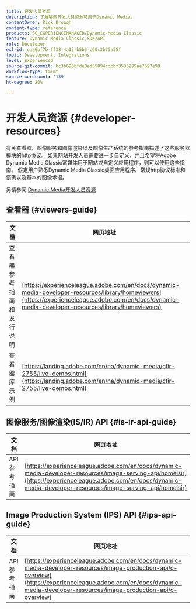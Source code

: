 ```yaml
---
title: 开发人员资源
description: 了解哪些开发人员资源可用于Dynamic Media。
contentOwner: Rick Brough
content-type: reference
products: SG_EXPERIENCEMANAGER/Dynamic-Media-Classic
feature: Dynamic Media Classic,SDK/API
role: Developer
exl-id: eaa6bf7b-ff38-4a15-b5b5-c60c3b75a35f
topic: Development, Integrations
level: Experienced
source-git-commit: bc3b696bfde0ed55894cdcbf3533299ae7697e98
workflow-type: tm+mt
source-wordcount: '139'
ht-degree: 20%

---
```


# 开发人员资源 {#developer-resources}

有关查看器、图像服务和图像渲染以及图像生产系统的参考指南描述了这些服务器模块的http协议。 如果网站开发人员需要进一步自定义，并且希望将Adobe Dynamic Media Classic富媒体用于网站或自定义应用程序，则可以使用这些指南。 假定用户熟悉Dynamic Media Classic桌面应用程序、常规http协议标准和惯例以及基本的图像术语。

另请参阅 [Dynamic Media开发人员资源](https://experienceleague.adobe.com/en/docs/dynamic-media-developer-resources).

## 查看器 {#viewers-guide}

| 文档 | 网页地址 |
| --- | --- |
| 查看器参考指南和发行说明 | [https://experienceleague.adobe.com/en/docs/dynamic-media-developer-resources/library/homeviewers](https://experienceleague.adobe.com/en/docs/dynamic-media-developer-resources/library/homeviewers) |
| 查看器库示例 | [https://landing.adobe.com/en/na/dynamic-media/ctir-2755/live-demos.html](https://landing.adobe.com/en/na/dynamic-media/ctir-2755/live-demos.html) |

## 图像服务/图像渲染(IS/IR) API {#is-ir-api-guide}

| 文档 | 网页地址 |
| --- | --- |
| API 参考指南 | [https://experienceleague.adobe.com/en/docs/dynamic-media-developer-resources/image-serving-api/homeisir](https://experienceleague.adobe.com/en/docs/dynamic-media-developer-resources/image-serving-api/homeisir) |

## Image Production System (IPS) API {#ips-api-guide}

| 文档 | 网页地址 |
| --- | --- |
| API 参考指南 | [https://experienceleague.adobe.com/en/docs/dynamic-media-developer-resources/image-production-api/c-overview](https://experienceleague.adobe.com/en/docs/dynamic-media-developer-resources/image-production-api/c-overview) |

<!-- ## Image Authoring {#ia}

| Document| Web address |
| --- | --- |
| User Guide | Contact Adobe Dynamic Media Classic technical support for this documentation. |
| Release Notes | Contact Adobe Dynamic Media Classic technical support for this documentation. |

## Dynamic Media Classic API {#dmc-api}

| Document | Web address |
| --- | --- |
| API Reference Guide | Contact Adobe Dynamic Media Classic technical support for documentation. |
 -->










<!-- 

**Web-to-Print**

|Document|Web address|
|--- |--- |
|Reference Guide|[https://www.adobe.com/go/learn_s7_webtoprint_en](https://www.adobe.com/go/learn_s7_webtoprint_en)| 

-->
